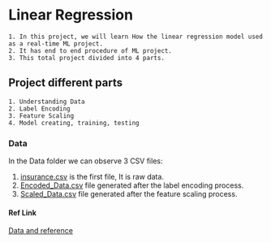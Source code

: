 # Linear Regression

    1. In this project, we will learn How the linear regression model used as a real-time ML project.
    2. It has end to end procedure of ML project.
    3. This total project divided into 4 parts.

## Project different parts

    1. Understanding Data
    2. Label Encoding
    3. Feature Scaling
    4. Model creating, training, testing

### Data

   In the Data folder we can observe 3 CSV files:
    
   1. [insurance.csv](https://github.com/ramasureshvijjana/ML_Linear_Regression/blob/master/Data/insurance.csv) is the first file, It is raw data.
   2. [Encoded_Data.csv](https://github.com/ramasureshvijjana/ML_Linear_Regression/blob/master/Data/Encoded_Data.csv) file generated after the label encoding process.
   3. [Scaled_Data.csv](https://github.com/ramasureshvijjana/ML_Linear_Regression/blob/master/Data/Scaled_Data.csv)  file generated after the feature scaling process.
        
#### Ref Link

[Data and reference](https://www.kaggle.com/huseyinaktar/insurance-cost-prediction-linear-regression/data)
